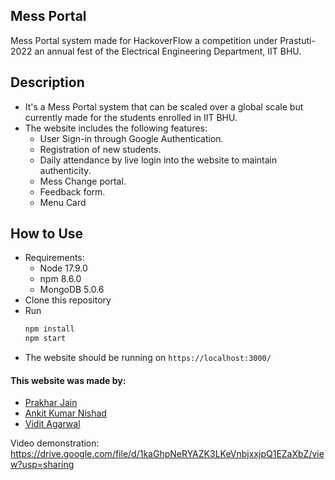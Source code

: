 ## Mess Portal

Mess Portal system made for HackoverFlow a competition under Prastuti-2022 an annual fest of the Electrical Engineering
Department, IIT BHU.

## Description

- It's a Mess Portal system that can be scaled over a global scale but currently made for the students enrolled in IIT
  BHU.
- The website includes the following features:
    - User Sign-in through Google Authentication.
    - Registration of new students.
    - Daily attendance by live login into the website to maintain authenticity.
    - Mess Change portal.
    - Feedback form.
    - Menu Card

## How to Use

- Requirements:
    - Node 17.9.0
    - npm 8.6.0
    - MongoDB 5.0.6
- Clone this repository
- Run
    ```sh
    npm install
    npm start
    ```
- The website should be running on ```https://localhost:3000/```

#### This website was made by:

- [Prakhar Jain](https://github.com/jprakhar23/)
- [Ankit Kumar Nishad](https://github.com/skipsleep/)
- [Vidit Agarwal](https://github.com/Viditagarwal7479/)

Video demonstration: https://drive.google.com/file/d/1kaGhpNeRYAZK3LKeVnbjxxjpQ1EZaXbZ/view?usp=sharing
